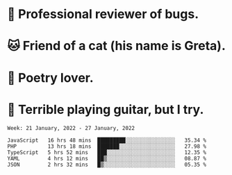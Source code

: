 # 🐛 Professional reviewer of bugs.
# 🐱 Friend of a cat (his name is Greta).
# 📜 Poetry lover.
# 🎸 Terrible playing guitar, but I try.

<!--START_SECTION:waka-->
```text
Week: 21 January, 2022 - 27 January, 2022

JavaScript   16 hrs 48 mins  █████████░░░░░░░░░░░░░░░░   35.34 % 
PHP          13 hrs 18 mins  ███████░░░░░░░░░░░░░░░░░░   27.98 % 
TypeScript   5 hrs 52 mins   ███░░░░░░░░░░░░░░░░░░░░░░   12.35 % 
YAML         4 hrs 12 mins   ██▒░░░░░░░░░░░░░░░░░░░░░░   08.87 % 
JSON         2 hrs 32 mins   █▒░░░░░░░░░░░░░░░░░░░░░░░   05.35 % 
```
<!--END_SECTION:waka-->
